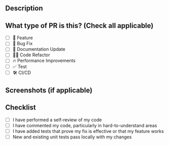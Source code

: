 ## Description
<!-- Link your ticket using #{ISSUE_NUMBER}. And add a clear and concise description of what this PR does. -->

## What type of PR is this? (Check all applicable)

- [ ] 🍕 Feature
- [ ] 🐛 Bug Fix
- [ ] 📄 Documentation Update
- [ ] 👨‍💻 Code Refactor
- [ ] 🔥 Performance Improvements
- [ ] ✅ Test
- [ ] 🛠️ CI/CD

## Screenshots (if applicable)
<!-- Add screenshots to help explain your changes. -->

## Checklist
- [ ] I have performed a self-review of my code  
- [ ] I have commented my code, particularly in hard-to-understand areas  
- [ ] I have added tests that prove my fix is effective or that my feature works  
- [ ] New and existing unit tests pass locally with my changes
